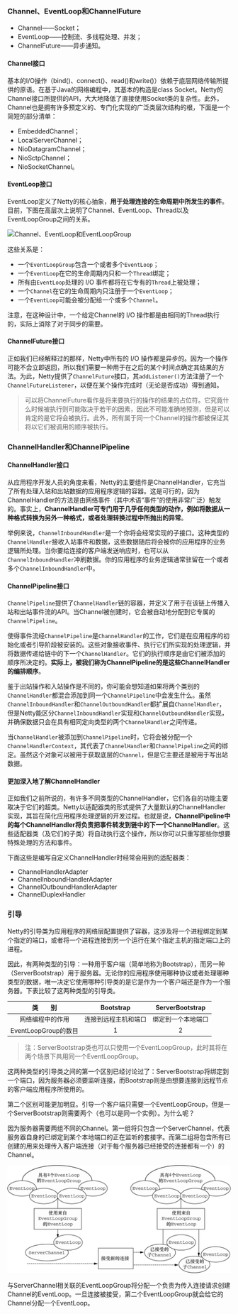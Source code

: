 
### Channel、EventLoop和ChannelFuture ###

- Channel——Socket；
- EventLoop——控制流、多线程处理、并发；
- ChannelFuture——异步通知。



#### Channel接口 ####

基本的I/O操作（bind()、connect()、read()和write()）依赖于底层网络传输所提供的原语。在基于Java的网络编程中，其基本的构造是class Socket。Netty的Channel接口所提供的API，大大地降低了直接使用Socket类的复杂性。此外，Channel也是拥有许多预定义的、专门化实现的广泛类层次结构的根，下面是一个简短的部分清单：

- EmbeddedChannel；
- LocalServerChannel；
- NioDatagramChannel；
- NioSctpChannel；
- NioSocketChannel。



#### EventLoop接口 ####

EventLoop定义了Netty的核心抽象，**用于处理连接的生命周期中所发生的事件**。目前，下图在高层次上说明了Channel、EventLoop、Thread以及EventLoopGroup之间的关系。

![Channel、EventLoop和EventLoopGroup](chapter3.assets/image-20201012135744793.png)

这些关系是：

- 一个`EventLoopGroup`包含一个或者多个`EventLoop`；
- 一个`EventLoop`在它的生命周期内只和一个`Thread`绑定；
- 所有由`EventLoop`处理的 I/O 事件都将在它专有的`Thread`上被处理；
- 一个`Channel`在它的生命周期内只注册于一个`EventLoop`；
- 一个`EventLoop`可能会被分配给一个或多个`Channel`。

注意，在这种设计中，一个给定Channel的 I/O 操作都是由相同的Thread执行的，实际上消除了对于同步的需要。



#### ChannelFuture接口 ####

正如我们已经解释过的那样，Netty中所有的 I/O 操作都是异步的。因为一个操作可能不会立即返回，所以我们需要一种用于在之后的某个时间点确定其结果的方法。为此，Netty提供了`ChannelFuture`接口，其`addListener()`方法注册了一个`ChannelFutureListener`，以便在某个操作完成时（无论是否成功）得到通知。

> 可以将ChannelFuture看作是将来要执行的操作的结果的占位符。它究竟什么时候被执行则可能取决于若干的因素，因此不可能准确地预测，但是可以肯定的是它将会被执行。此外，所有属于同一个Channel的操作都被保证其将以它们被调用的顺序被执行。



### ChannelHandler和ChannelPipeline ###

#### ChannelHandler接口 ####

从应用程序开发人员的角度来看，Netty的主要组件是ChannelHandler，它充当了所有处理入站和出站数据的应用程序逻辑的容器。这是可行的，因为ChannelHandler的方法是由网络事件（其中术语“事件”的使用非常广泛）触发的。事实上，**ChannelHandler可专门用于几乎任何类型的动作，例如将数据从一种格式转换为另外一种格式，或者处理转换过程中所抛出的异常**。

举例来说，`ChannelInboundHandler`是一个你将会经常实现的子接口。这种类型的`ChannelHandler`接收入站事件和数据，这些数据随后将会被你的应用程序的业务逻辑所处理。当你要给连接的客户端发送响应时，也可以从`ChannelInboundHandler`冲刷数据。你的应用程序的业务逻辑通常驻留在一个或者多个`ChannelInboundHandler`中。



#### ChannelPipeline接口 ####

`ChannelPipeline`提供了`ChannelHandler`链的容器，并定义了用于在该链上传播入站和出站事件流的API。当Channel被创建时，它会被自动地分配到它专属的`ChannelPipeline`。

使得事件流经`ChannelPipeline`是`ChannelHandler`的工作，它们是在应用程序的初始化或者引导阶段被安装的。这些对象接收事件、执行它们所实现的处理逻辑，并将数据传递给链中的下一个`ChannelHandler`。它们的执行顺序是由它们被添加的顺序所决定的。**实际上，被我们称为ChannelPipeline的是这些ChannelHandler的编排顺序**。

鉴于出站操作和入站操作是不同的，你可能会想知道如果将两个类别的`ChannelHandler`都混合添加到同一个`ChannelPipeline`中会发生什么。虽然`ChannelInboundHandler`和`ChannelOutboundHandler`都扩展自`ChannelHandler`，但是Netty能区分`ChannelInboundHandler`实现和`ChannelOutboundHandler`实现，并确保数据只会在具有相同定向类型的两个`ChannelHandler`之间传递。

当`ChannelHandler`被添加到`ChannelPipeline`时，它将会被分配一个`ChannelHandlerContext`，其代表了`ChannelHandler`和`ChannelPipeline`之间的绑定。虽然这个对象可以被用于获取底层的`Channel`，但是它主要还是被用于写出站数据。



#### 更加深入地了解ChannelHandler ####

正如我们之前所说的，有许多不同类型的ChannelHandler，它们各自的功能主要取决于它们的超类。Netty以适配器类的形式提供了大量默认的ChannelHandler实现，其旨在简化应用程序处理逻辑的开发过程。也就是说，**ChannelPipeline中的每个ChannelHandler将负责把事件转发到链中的下一个ChannelHandler**。这些适配器类（及它们的子类）将自动执行这个操作，所以你可以只重写那些你想要特殊处理的方法和事件。

下面这些是编写自定义ChannelHandler时经常会用到的适配器类：

- ChannelHandlerAdapter
- ChannelInboundHandlerAdapter
- ChannelOutboundHandlerAdapter
- ChannelDuplexHandler



### 引导 ###

Netty的引导类为应用程序的网络层配置提供了容器，这涉及将一个进程绑定到某个指定的端口，或者将一个进程连接到另一个运行在某个指定主机的指定端口上的进程。

因此，有两种类型的引导：一种用于客户端（简单地称为Bootstrap），而另一种（ServerBootstrap）用于服务器。无论你的应用程序使用哪种协议或者处理哪种类型的数据，唯一决定它使用哪种引导类的是它是作为一个客户端还是作为一个服务器。下表比较了这两种类型的引导类。

|       类　　别       |      Bootstrap       |  ServerBootstrap   |
| :------------------: | :------------------: | :----------------: |
|   网络编程中的作用   | 连接到远程主机和端口 | 绑定到一个本地端口 |
| EventLoopGroup的数目 |          1           |         2          |

> 注：ServerBootstrap类也可以只使用一个EventLoopGroup，此时其将在两个场景下共用同一个EventLoopGroup。

这两种类型的引导类之间的第一个区别已经讨论过了：ServerBootstrap将绑定到一个端口，因为服务器必须要监听连接，而Bootstrap则是由想要连接到远程节点的客户端应用程序所使用的。

第二个区别可能更加明显。引导一个客户端只需要一个EventLoopGroup，但是一个ServerBootstrap则需要两个（也可以是同一个实例）。为什么呢？

因为服务器需要两组不同的Channel。第一组将只包含一个ServerChannel，代表服务器自身的已绑定到某个本地端口的正在监听的套接字。而第二组将包含所有已创建的用来处理传入客户端连接（对于每个服务器已经接受的连接都有一个）的Channel。

![具有两个EventLoopGroup的服务器](assets/image-20201012145223807.png)

与ServerChannel相关联的EventLoopGroup将分配一个负责为传入连接请求创建Channel的EventLoop。一旦连接被接受，第二个EventLoopGroup就会给它的Channel分配一个EventLoop。